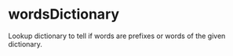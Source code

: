 wordsDictionary
===============

Lookup dictionary to tell if words are prefixes or words of the given dictionary.
